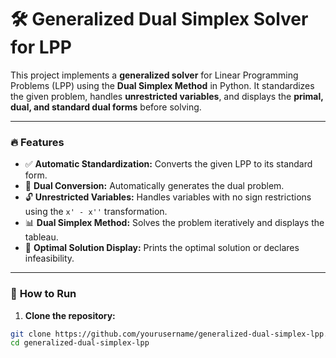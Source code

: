 # 🛠️ **Generalized Dual Simplex Solver for LPP**

This project implements a **generalized solver** for Linear Programming Problems (LPP) using the **Dual Simplex Method** in Python. It standardizes the given problem, handles **unrestricted variables**, and displays the **primal, dual, and standard dual forms** before solving.

---

### 🔥 **Features**
- ✅ **Automatic Standardization:** Converts the given LPP to its standard form.  
- 🔁 **Dual Conversion:** Automatically generates the dual problem.  
- 🔓 **Unrestricted Variables:** Handles variables with no sign restrictions using the `x' - x''` transformation.  
- 📊 **Dual Simplex Method:** Solves the problem iteratively and displays the tableau.  
- 🎯 **Optimal Solution Display:** Prints the optimal solution or declares infeasibility.  

---

### 🚀 **How to Run**
1. **Clone the repository:**  
```bash
git clone https://github.com/yourusername/generalized-dual-simplex-lpp.git
cd generalized-dual-simplex-lpp
